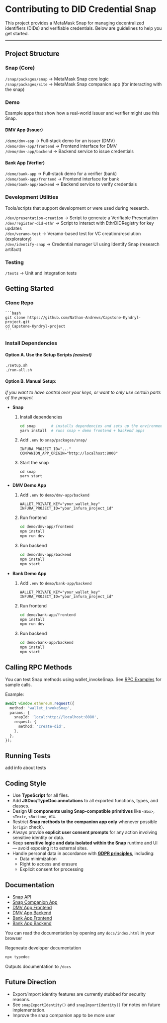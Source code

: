 # Contributing to DID Credential Snap

This project provides a MetaMask Snap for managing decentralized identifiers (DIDs) and verifiable credentials. Below are guidelines to help you get started.

---

## Project Structure

### Snap (Core)
`/snap/packages/snap` -> MetaMask Snap core logic\
`/snap/packages/site` -> MetaMask Snap companion app (for interacting with the snap)

### Demo
Example apps that show how a real-world issuer and verifier might use this Snap.

#### DMV App (Issuer)
`/demo/dmv-app` -> Full-stack demo for an issuer (DMV)\
`/demo/dmv-app/frontend` -> Frontend interface for DMV\
`/demo/dmv-app/backend` -> Backend service to issue credentials

#### Bank App (Verfier)
`/demo/bank-app` -> Full-stack demo for a verifier (bank)\
`/demo/bank-app/frontend` -> Frontend interface for bank\
`/demo/bank-app/backend` -> Backend service to verify credentials

### Development Utilities
Tools/scripts that support development or were used during research.

`/dev/presentation-creation` -> Script to generate a Verifiable Presentation\
`/dev/register-did-ethr` -> Script to interact with EthrDIDRegistry for key updates\
`/dev/veramo-test` -> Veramo-based test for VC creation/resolution (exploratory)\
`/dev/identify-snap` -> Credential manager UI using Identify Snap (research artifact)

### Testing

`/tests` -> Unit and integration tests

## Getting Started

### Clone Repo
    ```bash
    git clone https://github.com/Nathan-Andrews/Capstone-Kyndryl-project.git
    cd Capstone-Kyndryl-project
    ```

### Install Dependencies

#### Option A. Use the Setup Scripts *(easiest)*
```bash
./setup.sh
./run-all.sh
```

#### Option B. Manual Setup:
*if you want to have control over your keys, or want to only use certain parts of the project*
- **Snap**
    1. Install dependencies
        ```bash
        cd snap       # installs dependencies and sets up the environment
        yarn install  # runs snap + demo frontend + backend apps
        ```
    2. Add `.env` to `snap/packages/snap/`
        ```
        INFURA_PROJECT_ID="..."
        COMPANION_APP_ORIGIN="http://localhost:8000"
        ```
    3. Start the snap
        ```
        cd snap
        yarn start
        ```
- **DMV Demo App**
    1. Add `.env` to `demo/dmv-app/backend`
        ```
        WALLET_PRIVATE_KEY="your_wallet_key"
        INFURA_PROJECT_ID="your_infura_project_id"
        ```
    2. Run frontend
        ```bash
        cd demo/dmv-app/frontend
        npm install
        npm run dev
        ```
    3. Run backend
        ```bash
        cd demo/dmv-app/backend
        npm install
        npm start
        ```

- **Bank Demo App**
    1. Add `.env` to `demo/bank-app/backend`
        ```
        WALLET_PRIVATE_KEY="your_wallet_key"
        INFURA_PROJECT_ID="your_infura_project_id"
        ```
    2. Run frontend
        ```bash
        cd demo/bank-app/frontend
        npm install
        npm run dev
        ```
    3. Run backend
        ```bash
        cd demo/bank-app/backend
        npm install
        npm start
        ```

## Calling RPC Methods
You can test Snap methods using wallet_invokeSnap. See [RPC Examples](snap/packages/snap/rpc-examples.md) for sample calls.

Example:
```ts
await window.ethereum.request({
  method: 'wallet_invokeSnap',
  params: {
    snapId: 'local:http://localhost:8080',
    request: {
      method: 'create-did',
    },
  },
});
```

## Running Tests
add info about tests


## Coding Style
- Use **TypeScript** for all files.
- Add **JSDoc/TypeDoc annotations** to all exported functions, types, and classes.
- Design **UI components using Snap-compatible primitives** like `<Box>`, `<Text>`, `<Button>`, etc.
- Restrict **Snap methods to the companion app only** whenever possible (`origin` check).
- Always provide **explicit user consent prompts** for any action involving sensitive identity or data.
- Keep **sensitive logic and data isolated within the Snap** runtime and UI — avoid exposing it to external sites.
- Handle personal data in accordance with **[GDPR principles](https://gdpr-info.eu/)**, including:
  - Data minimization
  - Right to access and erasure
  - Explicit consent for processing


## Documentation
- [Snap API](snap/packages/snap/docs/)
- [Snap Companion App](snap/packages/site/docs/)
- [DMV App Frontend](demo/dmv-app/frontend/docs/)
- [DMV App Backend](demo/dmv-app/backend/docs/)
- [Bank App Frontend](demo/bank-app/frontend/docs/)
- [Bank App Backend](demo/bank-app/backend/docs/)

You can read the documentation by opening any `docs/index.html` in your browser

Regeneate developer documentation
```bash
npx typedoc
```
Outputs documentation to `/docs`


## Future Direction
- Export/import identity features are currently stubbed for security reasons.
- See `snapExportIdentity()` and `snapImportIdentity()` for notes on future implementation.
- Improve the snap companion app to be more user 
